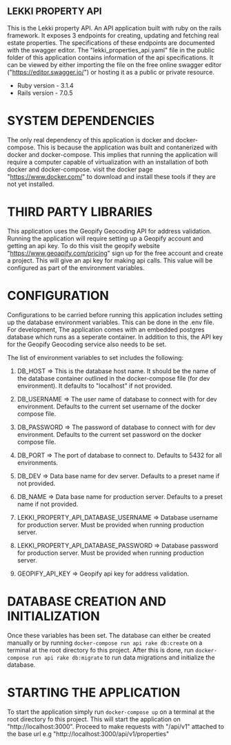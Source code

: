 ## LEKKI PROPERTY API

This is the Lekki property API. An API application built with ruby on the rails framework. It exposes 3 endpoints for creating, updating and fetching real estate properties. The specifications of these endpoints are documented with the swagger editor. The "lekki_properties_api.yaml" file in the public folder of this application contains information of the api specifications. It can be viewed by either importing the file on the free online swagger editor ("https://editor.swagger.io/") or hosting it as a public or private resource.


* Ruby version - 3.1.4
* Rails version - 7.0.5

# SYSTEM DEPENDENCIES

The only real dependency of this application is docker and docker-compose. This is because the application was built and contanerized with docker and docker-compose.  This implies that running the application will require a computer capable of virtualization with an installation of both docker and docker-compose. visit the docker page "https://www.docker.com/" to download and install these tools if they are not yet installed.   

# THIRD PARTY LIBRARIES

This application uses the Geopify Geocoding API for address validation. Running the application will require setting up a Geopify account and getting an api key. To do this visit the geopify website "https://www.geoapify.com/pricing" sign up for the free account and create a project. This will give an api key for making api calls. This value will be configured as part of the environment variables.

# CONFIGURATION

Configurations to be carried before running this application includes setting up the database environment variables. This can be done in the .env file. For development, The application comes with an embedded postgres database which runs as a seperate container. In addition to this, the API key for the Geopify Geocoding service also needs to be set.

The list of environment variables to set includes the following:

1. DB_HOST => This is the database host name. It should be the name of the database container outlined in the docker-compose file (for dev environment). It defaults to "localhost" if not provided.

2. DB_USERNAME => The user name of database to connect with for dev environment. Defaults to the current set username of the docker compose file.

3. DB_PASSWORD => The password of database to connect with for dev environment. Defaults to the current set password on the docker compose file.

4. DB_PORT => The port of database to connect to. Defaults to 5432 for all environments.

5. DB_DEV => Data base name for dev server. Defaults to a preset name if not provided.

6. DB_NAME => Data base name for production server. Defaults to a preset name if not provided.

7. LEKKI_PROPERTY_API_DATABASE_USERNAME => Database username for production server. Must be provided when running production server.

8. LEKKI_PROPERTY_API_DATABASE_PASSWORD => Database password for production server. Must be provided when running production server.

9. GEOPIFY_API_KEY => Geopify api key for address validation.


# DATABASE CREATION AND INITIALIZATION

Once these variables has been set. The database can either be created manually or by running ```docker-compose run api rake db:create``` on a terminal at the root directory fo this project. After this is done, run ```docker-compose run api rake db:migrate``` to run data migrations and initialize the database.


# STARTING THE APPLICATION

To start the application simply run ```docker-compose up``` on a terminal at the root directory fo this project. This will start the application on "http://localhost:3000".
Proceed to make requests with "/api/v1" attached to the base url e.g "http://localhost:3000/api/v1/properties"